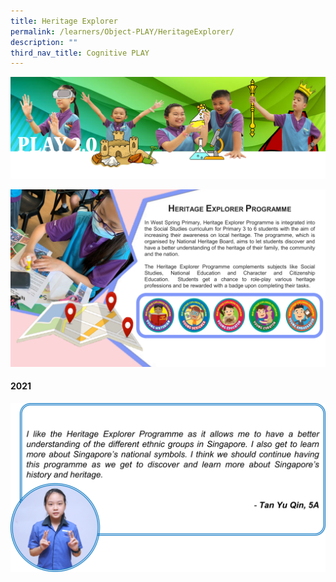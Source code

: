 ```yaml
---
title: Heritage Explorer
permalink: /learners/Object-PLAY/HeritageExplorer/
description: ""
third_nav_title: Cognitive PLAY
---
```

![](/images/PLAYbanner.png)

![](/images/Slide1-1024x576.png)

#### 2021
![](/images/SS-slide3-1024x548.png)